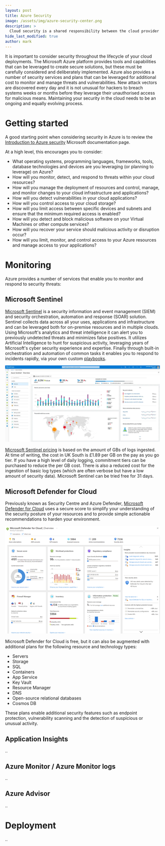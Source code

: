 ```yaml
---
layout: post
title: Azure Security
image: /assets/img/azure-security-center.png
description: >
  Cloud security is a shared responsibility between the cloud provider and you: the customer. It is important to consider security throughout the lifecycle of your cloud deployments. This article explores some of the security tools and capabilities that are available within the Microsoft Azure platform.
hide_last_modified: true
author: mark
---
```


It is important to consider security throughout the lifecycle of your cloud deployments. The Microsoft Azure platform provides tools and capabilities that can be leveraged to create secure solutions, but these must be carefully considered and deliberately implemented. Azure also provides a number of security services and plans that can be leveraged for additional cost to monitor and manage threats and vulnerabilities. New attack vectors are discovered every day and it is not unusual for hackers to breach systems weeks or months before they leverage their unauthorised access for malicious means. Maintaining your security in the cloud needs to be an ongoing and equally evolving process.

# Getting started

A good starting point when considering security in Azure is to review the [Introduction to Azure security](https://docs.microsoft.com/en-us/azure/security/fundamentals/overview) Microsoft documentation page.

At a high level, this encourages you to consider:

- What operating systems, programming languages, frameworks, tools, database technologies and devices are you leveraging (or planning to leverage) on Azure?
- How will you monitor, detect, and respond to threats within your cloud resources?
- How will you manage the deployment of resources and control, manage, and monitor changes to your cloud infrastructure and applications?
- How will you detect vulnerabilities in your cloud applications?
- How will you control access to your cloud storage?
- How will you limit access between specific devices and subnets and ensure that the minimum required access is enabled?
- How will you detect and block malicious software on your Virtual Machines or other compute services?
- How will you recover your service should malicious activity or disruption occur?
- How will you limit, monitor, and control access to your Azure resources and manage access to your applications?

# Monitoring

Azure provides a number of services that enable you to monitor and respond to security threats:

## Microsoft Sentinel

[Microsoft Sentinel](https://docs.microsoft.com/en-us/azure/sentinel/overview) is a security information and event management (SIEM) and security orchestration, automation and response (SOAR) solution. Sentinel collects data across all your uses, applications and infrastructure and can be leveraged both for on-premise resources and in multiple clouds. Using Microsoft's analytics and threat intelligence it can alert you to previously undetected threats and minimizes false positives. It utilizes Artificial Intelligence to hunt for suspicious activity, leveraging years of Microsoft's cyber security experience and expertise. Finally through built-in orchestration and automation of common tasks it enables you to respond to incidents rapidly, via your own custom [playbooks](https://docs.microsoft.com/en-us/azure/sentinel/tutorial-respond-threats-playbook).

![Microsoft Sentinel Dashboard](/assets/img/azure-sentinel-dashboard.png)

[Microsoft Sentinel pricing](https://azure.microsoft.com/en-gb/pricing/details/microsoft-sentinel/) is based on the amount of GBs of logs ingested. At time of writing, the cost in UK South is £1.89 per GB on the pay as you go tier. If you have a high level of daily logging, commitment tiers can be purchased to reduce the per GB cost. There is also a reduced cost for the ingestion of basic log types (which are often verbose but have a low amount of security data). Microsoft Sentinel can be tried free for 31 days.

## Microsoft Defender for Cloud

Previously known as Security Centre and Azure Defender, [Microsoft Defender for Cloud](https://docs.microsoft.com/en-us/azure/defender-for-cloud/defender-for-cloud-introduction) uses a secure score to simplify your understanding of the security posture of your resources and to provide simple actionable recommendations to harden your environment. 

![Azure Defender for Cloud Dashboard](/assets/img/azure-defender-for-cloud-dashboard.png)

Microsoft Defender for Cloud is free, but it can also be augmented with additional plans for the following resource and technology types:

- Servers
- Storage
- SQL
- Containers
- App Service
- Key Vault
- Resource Manager
- DNS
- Open-source relational databases
- Cosmos DB

These plans enable additional security features such as endpoint protection, vulnerability scanning and the detection of suspicious or unusual activity.

## Application Insights

..

## Azure Monitor / Azure Monitor logs

..

## Azure Advisor

..

# Deployment

..

